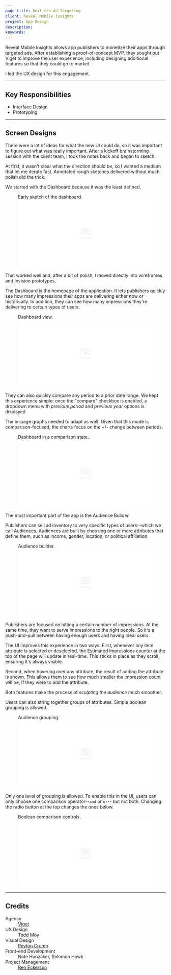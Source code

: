 ```yaml
---
page_title: Next Gen Ad Targeting
client: Reveal Mobile Insights
project: App Design
description:
keywords:
---
```


Reveal Mobile Insights allows app publishers to monetize their apps through targeted ads. After establishing a proof-of-concept MVP, they sought out Viget to improve the user experience, including designing additional features so that they could go to market.

I led the UX design for this engagement.

---

## Key Responsibilities

<div class="main-content__2-col">
  <ul>
    <li>Interface Design</li>
    <li>Prototyping</li>
  </ul>
</div>

---

## Screen Designs

There were a lot of ideas for what the new UI could do, so it was important to figure out what was really important. After a kickoff brainstorming session with the client team, I took the notes back and began to sketch.

At first, it wasn't clear what the direction should be, so I wanted a medium that let me iterate fast. Annotated rough sketches delivered without much polish did the trick.

We started with the Dashboard because it was the least defined.

<figure>
  <figcaption>Early sketch of the dashboard.</figcaption>
  <img src="/assets/placeholder-800.svg" data-src="assets/sketch.png" alt="Sketch" />
</figure>

That worked well and, after a bit of polish, I moved directly into wireframes and Invision prototypes.

The Dashboard is the homepage of the application. It lets publishers quickly see how many impressions their apps are delivering either now or historically. In addition, they can see how many impressions they're delivering to certain types of users.

<figure>
  <figcaption>Dashboard view. </figcaption>
  <img src="/assets/placeholder-800.svg" data-src="assets/dashboard.png" alt="Search" />
</figure>

They can also quickly compare any period to a prior date range. We kept this experience simple: once the "compare" checkbox is enabled, a dropdown menu with _previous period_ and _previous year_ options is displayed

The in-page graphs needed to adapt as well. Given that this mode is comparison-focused, the charts focus on the +/- change between periods.

<figure>
  <figcaption>Dashboard in a comparison state..</figcaption>
  <img src="/assets/placeholder-800.svg" data-src="assets/dashboard-comparison.png" alt="Dashboard with comparison range" />
</figure>

The most important part of the app is the Audience Builder.

Publishers can sell ad inventory to very specific types of users--which we call Audiences. Audiences are built by choosing one or more attributes that define them, such as income, gender, location, or political affiliation.

<figure>
  <figcaption>Audience builder.</figcaption>
  <img src="/assets/placeholder-800.svg" data-src="assets/audience-edit.png" alt="Audience builder" />
</figure>

Publishers are focused on hitting a certain number of impressions. At the same time, they want to serve impressions to the right people. So it's a push-and-pull between having enough users and having ideal users.

The UI improves this experience in two ways. First, whenever any item attribute is selected or deselected, the Estimated Impressions counter at the top of the page will update in real-time. This sticks in place as they scroll, ensuring it's always visible.  

Second, when hovering over any attribute, the result of adding the attribute is shown. This allows them to see how much smaller the impression count will be, if they were to add the attribute.

Both features make the process of _sculpting the audience_ much smoother.

Users can also string together groups of attributes. Simple boolean grouping is allowed.

<figure>
  <figcaption>Audience grouping.</figcaption>
  <img src="/assets/placeholder-800.svg" data-src="assets/audience-grouping-1.png" alt="Audience grouping" />
</figure>

Only one level of grouping is allowed. To enable this in the UI, users can only choose one comparison operator--`and` or `or`-- but not both. Changing the radio button at the top changes the ones below.

<figure>
  <figcaption>Boolean comparison controls.</figcaption>
  <img src="/assets/placeholder-800.svg" data-src="assets/audience-grouping-2.png" alt="Boolean comparison controls" />
</figure>

---

## Credits

<dl>
  <dt>Agency</dt> <dd><a href="//viget.com">Viget</a></dd>
  <dt>UX Design</dt> <dd>Todd Moy</dd>
  <dt>Visual Design</dt> <dd><a href="//peytoncrump.com/">Peyton Crump</a></dd>
  <dt>Front-end Development</dt> <dd>Nate Hunzaker, Solomon Hawk</dd>
  <dt>Project Management</dt> <dd><a href="//beneckerson.com">Ben Eckerson</a></dd>
</dl>
